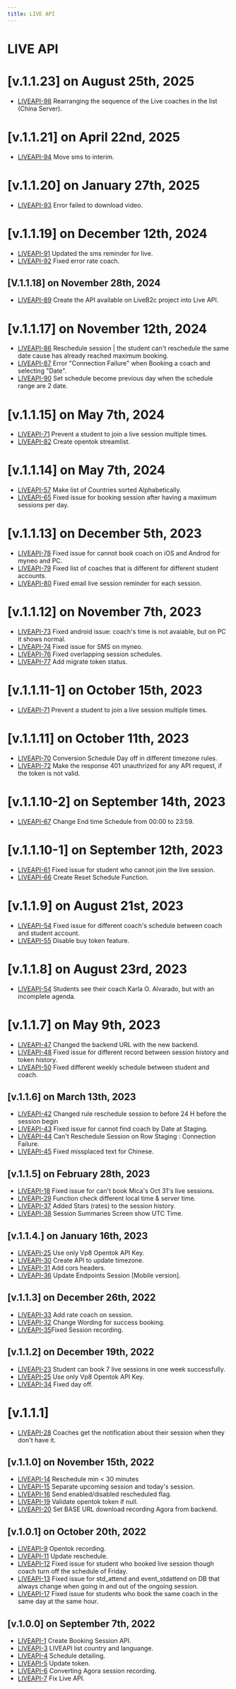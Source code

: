```yaml
---
title: LIVE API
---
```


# LIVE API

# [v.1.1.23] on August 25th, 2025
- [LIVEAPI-98](https://dyned.myjetbrains.com/youtrack/issue/LIVEAPI-98) Rearranging the sequence of the Live coaches in the list (China Server).

# [v.1.1.21] on April 22nd, 2025
- [LIVEAPI-94](https://dyned.myjetbrains.com/youtrack/issue/LIVEAPI-94) Move sms to interim.

# [v.1.1.20] on January 27th, 2025
- [LIVEAPI-93](https://dyned.myjetbrains.com/youtrack/issue/LIVEAPI-93) Error failed to download video.

# [v.1.1.19] on December 12th, 2024
- [LIVEAPI-91](https://dyned.myjetbrains.com/youtrack/issue/LIVEAPI-91) Updated the sms reminder for live.
- [LIVEAPI-92](https://dyned.myjetbrains.com/youtrack/issue/LIVEAPI-92) Fixed error rate coach.

## [V.1.1.18] on November 28th, 2024
- [LIVEAPI-89](https://dyned.myjetbrains.com/youtrack/issue/LIVEAPI-89) Create the API available on LiveB2c project into Live API.

# [v.1.1.17] on November 12th, 2024
- [LIVEAPI-86](https://dyned.myjetbrains.com/youtrack/issue/LIVEAPI-86) Reschedule session | the student can't reschedule the same date cause has already reached maximum booking.
- [LIVEAPI-87](https://dyned.myjetbrains.com/youtrack/issue/LIVEAPI-87) Error "Connection Failure" when Booking a coach and selecting "Date".
- [LIVEAPI-90](https://dyned.myjetbrains.com/youtrack/issue/LIVEAPI-90) Set schedule become previous day when the schedule range are 2 date.

# [v.1.1.15] on May 7th, 2024
- [LIVEAPI-71](https://dyned.myjetbrains.com/youtrack/issue/LIVEAPI-71) Prevent a student to join a live session multiple times.
- [LIVEAPI-82](https://dyned.myjetbrains.com/youtrack/issue/LIVEAPI-82) Create opentok streamlist.

# [v.1.1.14] on May 7th, 2024
- [LIVEAPI-57](https://dyned.myjetbrains.com/youtrack/issue/LIVEAPI-57) Make list of Countries sorted Alphabetically.
- [LIVEAPI-65](https://dyned.myjetbrains.com/youtrack/issue/LIVEAPI-65) Fixed issue for booking session after having a maximum sessions per day.

# [v.1.1.13] on December 5th, 2023
- [LIVEAPI-78](https://dyned.myjetbrains.com/youtrack/issue/LIVEAPI-78) Fixed issue for cannot book coach on iOS and Androd for myneo and PC.
- [LIVEAPI-79](https://dyned.myjetbrains.com/youtrack/issue/LIVEAPI-79) Fixed list of coaches that is different for different student accounts.
- [LIVEAPI-80](https://dyned.myjetbrains.com/youtrack/issue/LIVEAPI-80) Fixed email live session reminder for each session.

# [v.1.1.12] on November 7th, 2023
- [LIVEAPI-73](https://dyned.myjetbrains.com/youtrack/issue/LIVEAPI-73) Fixed android issue: coach's time is not avaiable, but on PC it shows normal.
- [LIVEAPI-74](https://dyned.myjetbrains.com/youtrack/issue/LIVEAPI-74) Fixed issue for SMS on myneo.
- [LIVEAPI-76](https://dyned.myjetbrains.com/youtrack/issue/LIVEAPI-76) Fixed overlapping session schedules.
- [LIVEAPI-77](https://dyned.myjetbrains.com/youtrack/issue/LIVEAPI-77) Add migrate token status.

# [v.1.1.11-1] on October 15th, 2023
- [LIVEAPI-71](https://dyned.myjetbrains.com/youtrack/issue/LIVEAPI-71) Prevent a student to join a live session multiple times.

# [v.1.1.11] on October 11th, 2023
- [LIVEAPI-70](https://dyned.myjetbrains.com/youtrack/issue/LIVEAPI-70) Conversion Schedule Day off in different timezone rules.
- [LIVEAPI-72](https://dyned.myjetbrains.com/youtrack/issue/LIVEAPI-72) Make the response 401 unauthrized for any API request, if the token is not valid.

# [v.1.1.10-2] on September 14th, 2023
- [LIVEAPI-67](https://dyned.myjetbrains.com/youtrack/issue/LIVEAPI-67) Change End time Schedule from 00:00 to 23:59.

# [v.1.1.10-1] on September 12th, 2023
- [LIVEAPI-61](https://dyned.myjetbrains.com/youtrack/issue/LIVEAPI-61) Fixed issue for student who cannot join the live session.
- [LIVEAPI-66](https://dyned.myjetbrains.com/youtrack/issue/LIVEAPI-66) Create Reset Schedule Function.

# [v.1.1.9] on August 21st, 2023
- [LIVEAPI-54](https://dyned.myjetbrains.com/youtrack/issue/LIVEAPI-54) Fixed issue for different coach's schedule between coach and student account.
- [LIVEAPI-55](https://dyned.myjetbrains.com/youtrack/issue/LIVEAPI-55) Disable buy token feature. 

# [v.1.1.8] on August 23rd, 2023
- [LIVEAPI-54](https://dyned.myjetbrains.com/youtrack/issue/LIVEAPI-54) Students see their coach Karla O. Alvarado, but with an incomplete agenda.

# [v.1.1.7] on May 9th, 2023
- [LIVEAPI-47](https://dyned.myjetbrains.com/youtrack/issue/LIVEAPI-47) Changed the backend URL with the new backend.
- [LIVEAPI-48](https://dyned.myjetbrains.com/youtrack/issue/LIVEAPI-48) Fixed issue for different record between session history and token history.
- [LIVEAPI-50](https://dyned.myjetbrains.com/youtrack/issue/LIVEAPI-50) Fixed different weekly schedule between student and coach.

## [v.1.1.6] on March 13th, 2023
- [LIVEAPI-42](https://dyned.myjetbrains.com/youtrack/issue/LIVEAPI-42) Changed rule reschedule session to before 24 H before the session begin
- [LIVEAPI-43](https://dyned.myjetbrains.com/youtrack/issue/LIVEAPI-43) Fixed issue for cannot find coach by Date at Staging.
- [LIVEAPI-44](https://dyned.myjetbrains.com/youtrack/issue/LIVEAPI-44) Can't Reschedule Session on Row Staging : Connection Failure.
- [LIVEAPI-45](https://dyned.myjetbrains.com/youtrack/issue/LIVEAPI-45) Fixed missplaced text for Chinese. 

## [v.1.1.5] on February 28th, 2023
- [LIVEAPI-18](https://dyned.myjetbrains.com/youtrack/issue/LIVEAPI-18) Fixed issue for can't book Mica's Oct 31's live sessions.
- [LIVEAPI-29](https://dyned.myjetbrains.com/youtrack/issue/LIVEAPI-29) Function check different local time & server time.
- [LIVEAPI-37](https://dyned.myjetbrains.com/youtrack/issue/LIVEAPI-37) Added Stars (rates) to the session history.
- [LIVEAPI-38](https://dyned.myjetbrains.com/youtrack/issue/LIVEAPI-38) Session Summaries Screen show UTC Time.

## [v.1.1.4.] on January 16th, 2023
- [LIVEAPI-25](https://dyned.myjetbrains.com/youtrack/issue/LIVEAPI-25) Use only Vp8 Opentok API Key.
- [LIVEAPI-30](https://dyned.myjetbrains.com/youtrack/issue/LIVEAPI-30) Create API to update timezone.
- [LIVEAPI-31](https://dyned.myjetbrains.com/youtrack/issue/LIVEAPI-31) Add cors headers.
- [LIVEAPI-36](https://dyned.myjetbrains.com/youtrack/issue/LIVEAPI-36) Update Endpoints Session [Mobile version].

## [v.1.1.3] on December 26th, 2022
- [LIVEAPI-33](https://dyned.myjetbrains.com/youtrack/issue/LIVEAPI-33) Add rate coach on session.
- [LIVEAPI-32](https://dyned.myjetbrains.com/youtrack/issue/LIVEAPI-32) Change Wording for success booking.
- [LIVEAPI-35](https://dyned.myjetbrains.com/youtrack/issue/LIVEAPI-35)Fixed Session recording.

## [v.1.1.2] on December 19th, 2022
- [LIVEAPI-23](https://dyned.myjetbrains.com/youtrack/issue/LIVEAPI-23) Student can book 7 live sessions in one week successfully.
- [LIVEAPI-25](https://dyned.myjetbrains.com/youtrack/issue/LIVEAPI-25) Use only Vp8 Opentok API Key.
- [LIVEAPI-34](https://dyned.myjetbrains.com/youtrack/issue/LIVEAPI-34) Fixed day off.

# [v.1.1.1]
- [LIVEAPI-28](https://dyned.myjetbrains.com/youtrack/issue/LIVEAPI-28) Coaches get the notification about their session when they don't have it.

## [v.1.1.0] on November 15th, 2022
- [LIVEAPI-14](https://dyned.myjetbrains.com/youtrack/issue/LIVEAPI-14) Reschedule min < 30 minutes
- [LIVEAPI-15](https://dyned.myjetbrains.com/youtrack/issue/LIVEAPI-15) Separate upcoming session and today's session.
- [LIVEAPI-16](https://dyned.myjetbrains.com/youtrack/issue/LIVEAPI-16) Send enabled/disabled rescheduled flag.
- [LIVEAPI-19](https://dyned.myjetbrains.com/youtrack/issue/LIVEAPI-19) Validate opentok token if null.
- [LIVEAPI-20](https://dyned.myjetbrains.com/youtrack/issue/LIVEAPI-20) Set BASE URL download recording Agora from backend.

## [v.1.0.1] on October 20th, 2022
- [LIVEAPI-9](https://dyned.myjetbrains.com/youtrack/issue/LIVEAPI-9) Opentok recording.
- [LIVEAPI-11](https://dyned.myjetbrains.com/youtrack/issue/LIVEAPI-11) Update reschedule.
- [LIVEAPI-12](https://dyned.myjetbrains.com/youtrack/issue/LIVEAPI-12) Fixed issue for student who booked live session though coach turn off the schedule of Friday.
- [LIVEAPI-13](https://dyned.myjetbrains.com/youtrack/issue/LIVEAPI-13) Fixed issue for std_attend and event_stdattend on DB that always change when going in and out of the ongoing session.
- [LIVEAPI-17](https://dyned.myjetbrains.com/youtrack/issue/LIVEAPI-17) Fixed issue for students who book the same coach in the same day at the same hour.

## [v.1.0.0] on September 7th, 2022
- [LIVEAPI-1](https://dyned.myjetbrains.com/youtrack/issue/LIVEAPI-1) Create Booking Session API.
- [LIVEAPI-3](https://dyned.myjetbrains.com/youtrack/issue/LIVEAPI-3) LIVEAPI list country and languange.
- [LIVEAPI-4](https://dyned.myjetbrains.com/youtrack/issue/LIVEAPI-4) Schedule detailing.
- [LIVEAPI-5](https://dyned.myjetbrains.com/youtrack/issue/LIVEAPI-5) Update token.
- [LIVEAPI-6](https://dyned.myjetbrains.com/youtrack/issue/LIVEAPI-6) Converting Agora session recording.
- [LIVEAPI-7](https://dyned.myjetbrains.com/youtrack/issue/LIVEAPI-7) Fix Live API.